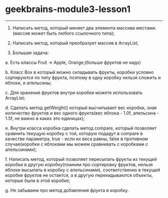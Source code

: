 # geekbrains-module3-lesson1

***

1. Написать метод, который меняет два элемента массива местами.(массив может быть любого ссылочного типа);

2. Написать метод, который преобразует массив в ArrayList;

3. Большая задача:

a. Есть классы Fruit -> Apple, Orange;(больше фруктов не надо)

b. Класс Box в который можно складывать фрукты, коробки условно сортируются по типу фрукта, поэтому в одну коробку нельзя сложить и яблоки, и апельсины;

c. Для хранения фруктов внутри коробки можете использовать ArrayList;

d. Сделать метод getWeight() который высчитывает вес коробки, зная количество фруктов и вес одного фрукта(вес яблока - 1.0f, апельсина - 1.5f, не важно в каких это единицах);

e. Внутри класса коробка сделать метод compare, который позволяет сравнить текущую коробку с той, которую подадут в compare в качестве параметра, true - если их веса равны, false в противном случае(коробки с яблоками мы можем сравнивать с коробками с апельсинами);

f. Написать метод, который позволяет пересыпать фрукты из текущей коробки в другую коробку(помним про сортировку фруктов, нельзя яблоки высыпать в коробку с апельсинами), соответственно в текущей коробке фруктов не остается, а в другую перекидываются объекты, которые были в этой коробке;

g. Не забываем про метод добавления фрукта в коробку.
